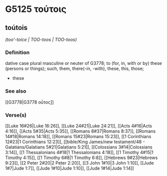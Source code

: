 # G5125 τούτοις

## toútois

_(too'-toice | TOO-toos | TOO-toos)_

### Definition

dative case plural masculine or neuter of G3778; to (for, in, with or by) these (persons or things); such, them, there(-in, -with), these, this, those; 

- these

### See also

[[G3778|G3778 οὗτος]]

### Verse(s)

[[Luke 16#26|Luke 16:26]], [[Luke 24#21|Luke 24:21]], [[Acts 4#16|Acts 4:16]], [[Acts 5#35|Acts 5:35]], [[Romans 8#37|Romans 8:37]], [[Romans 14#18|Romans 14:18]], [[Romans 15#23|Romans 15:23]], [[1 Corinthians 12#23|1 Corinthians 12:23]], [[bible/King James/new testament/48 - Galatians/Galatians 5#21|Galatians 5:21]], [[Colossians 3#14|Colossians 3:14]], [[1 Thessalonians 4#18|1 Thessalonians 4:18]], [[1 Timothy 4#15|1 Timothy 4:15]], [[1 Timothy 6#8|1 Timothy 6:8]], [[Hebrews 9#23|Hebrews 9:23]], [[2 Peter 2#20|2 Peter 2:20]], [[3 John 1#10|3 John 1:10]], [[Jude 1#7|Jude 1:7]], [[Jude 1#10|Jude 1:10]], [[Jude 1#14|Jude 1:14]]